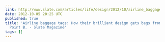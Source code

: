 ```yaml
---
link: http://www.slate.com/articles/life/design/2012/10/airline_baggage_tags_how_their_brilliant_design_gets_bags_from_point_a_to_point_b_.single.html
date: 2012-10-05 20:25 UTC
published: true
title: 'Airline baggage tags: How their brilliant design gets bags from Point A to
  Point B. - Slate Magazine'
tags: []
---
```




